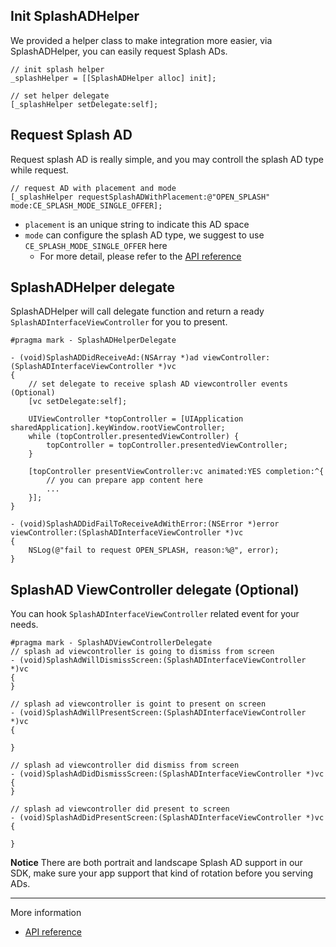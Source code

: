 ## Init SplashADHelper
We provided a helper class to make integration more easier, via SplashADHelper, you can easily request Splash ADs.
```objc
// init splash helper
_splashHelper = [[SplashADHelper alloc] init];

// set helper delegate
[_splashHelper setDelegate:self];
```

## Request Splash AD
Request splash AD is really simple, and you may controll the splash AD type while request.
```objc
// request AD with placement and mode
[_splashHelper requestSplashADWithPlacement:@"OPEN_SPLASH" mode:CE_SPLASH_MODE_SINGLE_OFFER];
```
- `placement` is an unique string to indicate this AD space
- `mode` can configure the splash AD type, we suggest to use `CE_SPLASH_MODE_SINGLE_OFFER` here
    - For more detail, please refer to the [API reference]()

## SplashADHelper delegate
SplashADHelper will call delegate function and return a ready `SplashADInterfaceViewController` for you to present.
```objc
#pragma mark - SplashADHelperDelegate

- (void)SplashADDidReceiveAd:(NSArray *)ad viewController:(SplashADInterfaceViewController *)vc
{
    // set delegate to receive splash AD viewcontroller events (Optional)
    [vc setDelegate:self];

    UIViewController *topController = [UIApplication sharedApplication].keyWindow.rootViewController;
    while (topController.presentedViewController) {
        topController = topController.presentedViewController;
    }

    [topController presentViewController:vc animated:YES completion:^{
        // you can prepare app content here
        ...
    }];
}

- (void)SplashADDidFailToReceiveAdWithError:(NSError *)error viewController:(SplashADInterfaceViewController *)vc
{
    NSLog(@"fail to request OPEN_SPLASH, reason:%@", error);
}
```

## SplashAD ViewController delegate (Optional)
You can hook `SplashADInterfaceViewController` related event for your needs.
```objc
#pragma mark - SplashADViewControllerDelegate
// splash ad viewcontroller is going to dismiss from screen
- (void)SplashAdWillDismissScreen:(SplashADInterfaceViewController *)vc
{
}

// splash ad viewcontroller is goint to present on screen
- (void)SplashAdWillPresentScreen:(SplashADInterfaceViewController *)vc
{

}

// splash ad viewcontroller did dismiss from screen
- (void)SplashAdDidDismissScreen:(SplashADInterfaceViewController *)vc
{
}

// splash ad viewcontroller did present to screen
- (void)SplashAdDidPresentScreen:(SplashADInterfaceViewController *)vc
{

}
```
**Notice** There are both portrait and landscape Splash AD support in our SDK, make sure your app support that kind of rotation before you serving ADs.
***
More information

- [API reference]()
